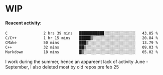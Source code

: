 # WIP

#### Reacent activity:
<!--START_SECTION:waka-->

```txt
C                2 hrs 39 mins   ███████████░░░░░░░░░░░░░░   43.85 %
C/C++            1 hr 15 mins    █████▒░░░░░░░░░░░░░░░░░░░   20.84 %
CMake            50 mins         ███▒░░░░░░░░░░░░░░░░░░░░░   13.79 %
C++              32 mins         ██▒░░░░░░░░░░░░░░░░░░░░░░   09.03 %
Markdown         18 mins         █▒░░░░░░░░░░░░░░░░░░░░░░░   05.02 %
```

<!--END_SECTION:waka-->

I work during the summer, hence an appareent lack of activity June - September, I also deleted most by old repos pre feb 25
